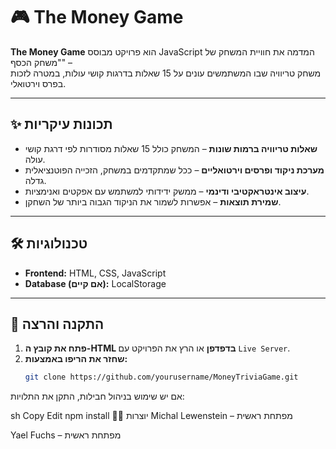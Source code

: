 # 🎮 The Money Game

**The Money Game** הוא פרויקט מבוסס JavaScript המדמה את חוויית המשחק של "משחק הכסף" –  
משחק טריוויה שבו המשתמשים עונים על 15 שאלות בדרגות קושי עולות, במטרה לזכות בפרס וירטואלי.

---

## ✨ תכונות עיקריות
- **שאלות טריוויה ברמות שונות** – המשחק כולל 15 שאלות מסודרות לפי דרגת קושי עולה.
- **מערכת ניקוד ופרסים וירטואליים** – ככל שמתקדמים במשחק, הזכייה הפוטנציאלית גדלה.
- **עיצוב אינטראקטיבי ודינמי** – ממשק ידידותי למשתמש עם אפקטים ואנימציות.
- **שמירת תוצאות** – אפשרות לשמור את הניקוד הגבוה ביותר של השחקן.

---

## 🛠️ טכנולוגיות
- **Frontend:** HTML, CSS, JavaScript  
- **Database (אם קיים):** LocalStorage  

---

## 🚀 התקנה והרצה
1. **פתח את קובץ ה-HTML בדפדפן** או הרץ את הפרויקט עם `Live Server`.  
2. **שחזר את הריפו באמצעות:**  
   ```sh
   git clone https://github.com/yourusername/MoneyTriviaGame.git
אם יש שימוש בניהול חבילות, התקן את התלויות:

sh
Copy
Edit
npm install
👩‍💻 יוצרות
Michal Lewenstein – מפתחת ראשית

Yael Fuchs – מפתחת ראשית
